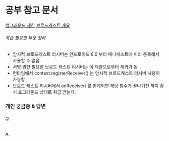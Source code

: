 # 공부 참고 문서

[백그래운드 제한](https://developer.android.com/guide/components/services?hl=ko)
[브로드캐스트 개요](https://developer.android.com/guide/components/broadcasts?hl=ko)


###### 복습 필요한 부분 정리

- 암시적 브로드캐스트 리시버는 안드로이드 8.0 부터 매니페스트에 미리 등록해서 사용할 수 없음 
- 서명 권한 필요한 브로드 캐스트 리시버는 이 제한으로부터 제외가 됨   
- 런타임에서 context.registerReceiver() 는 암시적 브로드캐스트 리시버 사용이 가능함 
- 브로드 캐스트 리시버에서 onReceive() 를 받게되면 해당 함수가 끝나기전 까지 잠시 포그라운드 상태로 취급 받는다. 

### 개인 궁금증 & 답변

###### Q.   


   
A.    
